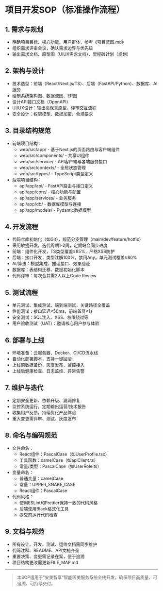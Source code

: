 # 项目开发SOP（标准操作流程）

## 1. 需求与规划

- 明确项目目标、核心功能、用户群体，参考《项目蓝图.md》
- 组织需求评审会议，确认需求边界与优先级
- 输出需求文档、原型图（UIUX需求文档）、里程碑计划（规划）

## 2. 架构与设计

- 技术选型：前端（React/Next.js/TS）、后端（FastAPI/Python）、数据库、AI服务
- 绘制系统架构图、数据流图、ER图
- 设计API接口文档（OpenAPI）
- UI/UX设计：输出高保真原型，评审交互流程
- 安全设计：权限模型、数据加密、合规要求

## 3. 目录结构规范

- 前端项目结构：
  - web/src/app/ - 基于Next.js的页面路由与客户端组件
  - web/src/components/ - 共享UI组件
  - web/src/service/ - API客户端与各端服务接口
  - web/src/contexts/ - 全局状态管理
  - web/src/types/ - TypeScript类型定义
- 后端项目结构：
  - api/app/api/ - FastAPI路由与接口定义
  - api/app/core/ - 核心功能与配置
  - api/app/services/ - 业务服务
  - api/app/db/ - 数据库模型与连接
  - api/app/models/ - Pydantic数据模型

## 4. 开发流程

- 代码仓库初始化（如Git），规范分支管理（main/dev/feature/hotfix）
- 采用敏捷开发，迭代周期1-2周，定期站会同步进度
- 前端：组件化开发，TS类型覆盖≥95%，严格XSS防护
- 后端：接口开发，类型注解100%，禁用Any，单元测试覆盖≥80%
- AI/算法：模型集成、推理接口、效果验证
- 数据库：表结构迁移、数据初始化脚本
- 代码评审：每次合并需2人以上Code Review

## 5. 测试流程

- 单元测试、集成测试、端到端测试，关键路径全覆盖
- 性能测试：接口延迟<50ms，前端首屏<1s
- 安全测试：SQL注入、XSS、权限绕过等
- 用户验收测试（UAT）：邀请核心用户参与体验

## 6. 部署与上线

- 环境准备：云服务器、Docker、CI/CD流水线
- 自动化部署脚本，支持一键回滚
- 上线前数据备份、灰度发布、监控接入
- 上线后健康检查、日志监控、异常告警

## 7. 维护与迭代

- 定期安全更新、依赖升级、漏洞修复
- 监控系统运行，定期输出运营/技术报告
- 收集用户反馈，持续优化产品体验
- 重大变更需评审、测试、灰度发布

## 8. 命名与编码规范

- 文件命名：
  - React组件：PascalCase（如UserProfile.tsx）
  - 工具函数：camelCase（如apiClient.ts）
  - 常量/类型：PascalCase（如UserRole.ts）
- 变量命名：
  - 普通变量：camelCase
  - 常量：UPPER_SNAKE_CASE
  - React组件：PascalCase
- 代码风格：
  - 使用ESLint和Prettier保持一致的代码风格
  - 后端使用Black格式化工具
  - 提交前运行代码检查

## 9. 文档与规范

- 所有设计、开发、测试、运维文档需同步维护
- 代码注释、README、API文档齐全
- 重要决策、变更需记录在案，便于追溯
- 项目结构更改需更新FILE_MAP.md

---

> 本SOP适用于"安美智享"智能医美服务系统全栈开发，确保项目高质量、可追溯、可持续交付。
